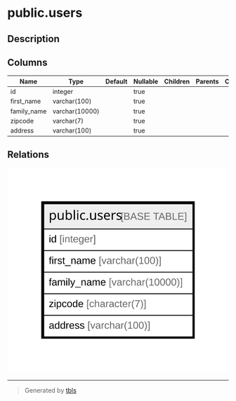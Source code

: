 # public.users

## Description

## Columns

| Name | Type | Default | Nullable | Children | Parents | Comment |
| ---- | ---- | ------- | -------- | -------- | ------- | ------- |
| id | integer |  | true |  |  |  |
| first_name | varchar(100) |  | true |  |  |  |
| family_name | varchar(10000) |  | true |  |  |  |
| zipcode | varchar(7) |  | true |  |  |  |
| address | varchar(100) |  | true |  |  |  |

## Relations

![er](public.users.svg)

---

> Generated by [tbls](https://github.com/k1LoW/tbls)

